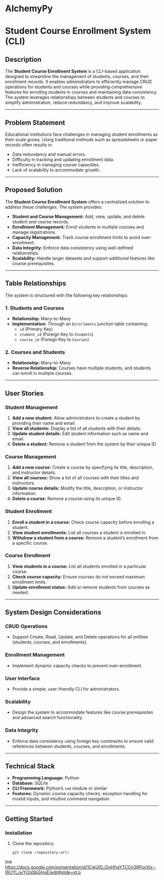 # AlchemyPy
# Student Course Enrollment System (CLI)

## Description

The **Student Course Enrollment System** is a CLI-based application designed to streamline the management of students, courses, and their enrollment records. It enables administrators to efficiently manage CRUD operations for students and courses while providing comprehensive features for enrolling students in courses and maintaining data consistency. The system leverages relationships between students and courses to simplify administration, reduce redundancy, and improve scalability.

---

## Problem Statement

Educational institutions face challenges in managing student enrollments as their scale grows. Using traditional methods such as spreadsheets or paper records often results in:

- Data redundancy and manual errors.
- Difficulty in tracking and updating enrollment data.
- Inefficiency in managing course capacities.
- Lack of scalability to accommodate growth.

---

## Proposed Solution

The **Student Course Enrollment System** offers a centralized solution to address these challenges. The system provides:

- **Student and Course Management:** Add, view, update, and delete student and course records.
- **Enrollment Management:** Enroll students in multiple courses and manage registrations.
- **Capacity Management:** Track course enrollment limits to avoid over-enrollment.
- **Data Integrity:** Enforce data consistency using well-defined relationships.
- **Scalability:** Handle larger datasets and support additional features like course prerequisites.

---

## Table Relationships

The system is structured with the following key relationships:

### 1. Students and Courses
- **Relationship:** Many-to-Many
- **Implementation:** Through an `Enrollments` junction table containing:
  - `id` (Primary Key)
  - `student_id` (Foreign Key to `Students`)
  - `course_id` (Foreign Key to `Courses`)

### 2. Courses and Students
- **Relationship:** Many-to-Many
- **Reverse Relationship:** Courses have multiple students, and students can enroll in multiple courses.

---

## User Stories

### Student Management
1. **Add a new student:** Allow administrators to create a student by providing their name and email.
2. **View all students:** Display a list of all students with their details.
3. **Update student details:** Edit student information such as name and email.
4. **Delete a student:** Remove a student from the system by their unique ID.

### Course Management
1. **Add a new course:** Create a course by specifying its title, description, and instructor details.
2. **View all courses:** Show a list of all courses with their titles and instructors.
3. **Update course details:** Modify the title, description, or instructor information.
4. **Delete a course:** Remove a course using its unique ID.

### Student Enrollment
1. **Enroll a student in a course:** Check course capacity before enrolling a student.
2. **View student enrollments:** List all courses a student is enrolled in.
3. **Withdraw a student from a course:** Remove a student’s enrollment from a specific course.

### Course Enrollment
1. **View students in a course:** List all students enrolled in a particular course.
2. **Check course capacity:** Ensure courses do not exceed maximum enrollment limits.
3. **Update enrollment status:** Add or remove students from courses as needed.

---

## System Design Considerations

### CRUD Operations
- Support Create, Read, Update, and Delete operations for all entities (students, courses, and enrollments).

### Enrollment Management
- Implement dynamic capacity checks to prevent over-enrollment.

### User Interface
- Provide a simple, user-friendly CLI for administrators.

### Scalability
- Design the system to accommodate features like course prerequisites and advanced search functionality.

### Data Integrity
- Enforce data consistency using foreign key constraints to ensure valid references between students, courses, and enrollments.

---

## Technical Stack

- **Programming Language:** Python
- **Database:** SQLite
- **CLI Framework:** Python’s `cmd` module or similar
- **Features:** Dynamic course capacity checks, exception handling for invalid inputs, and intuitive command navigation.

---

## Getting Started

### Installation

1. Clone the repository:
   ```bash
   git clone <repository-url>

link
https://docs.google.com/presentation/d/1CwUIO_GiyHhaYTCOo3RPocVq--WUYl_ovYi2qSbGmsE/edit#slide=id.p
